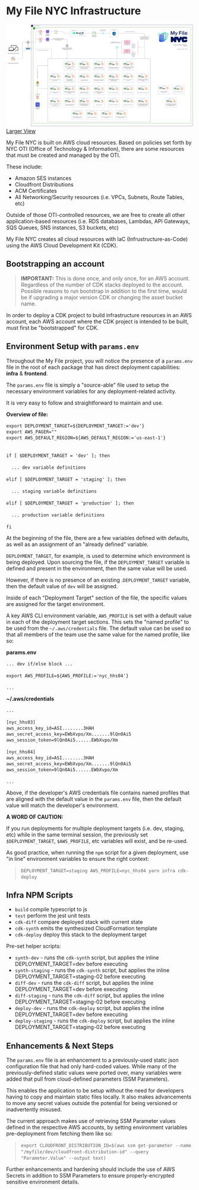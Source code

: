 # My File NYC Infrastructure

![alt text](./MyFile%20NYC.svg)
[Larger View](./MyFile%20NYC.svg)

My File NYC is built on AWS cloud resources. Based on policies set forth by NYC OTI (Office of Technology & Information), there are some resources that must be created and managed by the OTI.

These include:

- Amazon SES instances
- Cloudfront Distributions
- ACM Certificates
- All Networking/Security resources (i.e. VPCs, Subnets, Route Tables, etc)

Outside of those OTI-controlled resources, we are free to create all other application-based resources (i.e. RDS databases, Lambdas, API Gateways, SQS Queues, SNS instances, S3 buckets, etc)

My File NYC creates all cloud resources with IaC (Infrustructure-as-Code) using the AWS Cloud Development Kit (CDK).

## Bootstrapping an account

>**IMPORTANT:** This is done once, and only once, for an AWS account. Regardless of the number of CDK stacks deployed to the account. Possible reasons to run bootstrap in addition to the first time, would be if upgrading a major version CDK or changing the asset bucket name.

In order to deploy a CDK project to build infrastructure resources in an AWS account, each AWS account where the CDK project is intended to be built, must first be "bootstrapped" for CDK.

## Environment Setup with `params.env`

Throughout the My File project, you will notice the presence of a `params.env` file in the root of each package that has direct deployment capabilities: **infra** & **frontend**.

The `params.env` file is simply a "source-able" file used to setup the necessary environment variables for any deployment-related activity.

It is very easy to follow and straightforward to maintain and use.

**Overview of file:**

```
export DEPLOYMENT_TARGET=${DEPLOYMENT_TARGET:='dev'}
export AWS_PAGER=""
export AWS_DEFAULT_REGION=${AWS_DEFAULT_REGION:='us-east-1'}


if [ $DEPLOYMENT_TARGET = 'dev' ]; then

  ... dev variable definitions

elif [ $DEPLOYMENT_TARGET = 'staging' ]; then

  ... staging variable definitions

elif [ $DEPLOYMENT_TARGET = 'production' ]; then

  ... production variable definitions

fi

```

At the beginning of the file, there are a few variables defined with defaults, as well as an assignment of an "already defined" variable.

`DEPLOYMENT_TARGET`, for example, is used to determine which environment is being deployed. Upon sourcing the file, if the `DEPLOYMENT_TARGET` variable is defined and present in the environment, then the same value will be used.

However, if there is no presence of an existing .`DEPLOYMENT_TARGET` variable, then the default value of `dev` will be assigned.

Inside of each "Deployment Target" section of the file, the specific values are assigned for the target environment.

A key AWS CLI environment variable, `AWS_PROFILE` is set with a default value in each of the deployment target sections. This sets the "named profile" to be used from the `~/.aws/credentials` file. The default value can be used so that all members of the team use the same value for the named profile, like so:

**params.env**
```
... dev if/else block ...

export AWS_PROFILE=${AWS_PROFILE:='nyc_hhs04'}

...
```

**~/.aws/credentials**
```
...

[nyc_hhs03]
aws_access_key_id=ASI........3HAH
aws_secret_access_key=EWbXvpo/Xm.......9lQn0Ai5
aws_session_token=9lQn0Ai5......EWbXvpo/Xm

[nyc_hhs04]
aws_access_key_id=ASI........3HAH
aws_secret_access_key=EWbXvpo/Xm.......9lQn0Ai5
aws_session_token=9lQn0Ai5......EWbXvpo/Xm

...
```

Above, if the developer's AWS credentials file contains named profiles that are aligned with the default value in the `params.env` file, then the default value will match the developer's environment.

**A WORD OF CAUTION:**

If you run deployments for multiple deployment targets (i.e. dev, staging, etc) while in the same terminal session, the previously set `$DEPLOYMENT_TARGET`, `$AWS_PROFILE`, etc variables will exist, and be re-used.

As good practice, when running the `npm` script for a given deployment, use "in line" environment variables to ensure the right context:

>`DEPLOYMENT_TARGET=staging AWS_PROFILE=nyc_hhs04 yarn infra cdk-deploy`

## Infra NPM Scripts

- `build` compile typescript to js
- `test` perform the jest unit tests
- `cdk-diff` compare deployed stack with current state
- `cdk-synth` emits the synthesized CloudFormation template
- `cdk-deploy` deploy this stack to the deployment target

Pre-set helper scripts:

- `synth-dev` - runs the `cdk-synth` script, but applies the inline DEPLOYMENT_TARGET=dev before executing
- `synth-staging` - runs the `cdk-synth` script, but applies the inline DEPLOYMENT_TARGET=staging-02 before executing
- `diff-dev` - runs the `cdk-diff` script, but applies the inline DEPLOYMENT_TARGET=dev before executing
- `diff-staging` - runs the `cdk-diff` script, but applies the inline DEPLOYMENT_TARGET=staging-02 before executing
- `deploy-dev` - runs the `cdk-deploy` script, but applies the inline DEPLOYMENT_TARGET=dev before executing
- `deploy-staging` - runs the `cdk-deploy` script, but applies the inline DEPLOYMENT_TARGET=staging-02 before executing


## Enhancements & Next Steps

The `params.env` file is an enhancement to a previously-used static json configuration file that had only hard-coded values. While many of the previously-defined static values were ported over, many variables were added that pull from cloud-defined parameters (SSM Parameters).

This enables the application to be setup without the need for developers having to copy and maintain static files locally. It also makes advancements to move any secret values outside the potential for being versioned or inadvertently misused.

The current approach makes use of retrieving SSM Parameter values defined in the respective AWS accounts, by setting environment variables pre-deployment from fetching them like so:

>`export CLOUDFRONT_DISTRIBUTION_ID=$(aws ssm get-parameter --name "/myfile/dev/cloudfront-distribution-id" --query "Parameter.Value" --output text)`

Further enhancements and hardening should include the use of AWS Secrets in addition to SSM Parameters to ensure properly-encrypted sensitive environment details.